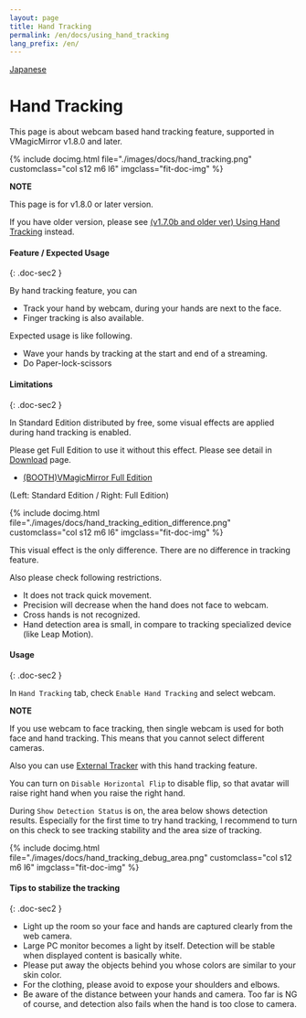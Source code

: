 ```yaml
---
layout: page
title: Hand Tracking
permalink: /en/docs/using_hand_tracking
lang_prefix: /en/
---
```


[Japanese](../../docs/hand_tracking)

# Hand Tracking

This page is about webcam based hand tracking feature, supported in VMagicMirror v1.8.0 and later.

<div class="row">
{% include docimg.html file="./images/docs/hand_tracking.png" customclass="col s12 m6 l6" imgclass="fit-doc-img" %}
</div>

<div class="note-area" markdown="1">

**NOTE**

This page is for v1.8.0 or later version.

If you have older version, please see  [(v1.7.0b and older ver) Using Hand Tracking](../docs/hand_tracking) instead.

</div>

#### Feature / Expected Usage
{: .doc-sec2 }

By hand tracking feature, you can

<div class="doc-ul" markdown="1">

- Track your hand by webcam, during your hands are next to the face.
- Finger tracking is also available.

</div>

Expected usage is like following.

<div class="doc-ul" markdown="1">

- Wave your hands by tracking at the start and end of a streaming.
- Do Paper-lock-scissors

</div>


#### Limitations
{: .doc-sec2 }

In Standard Edition distributed by free, some visual effects are applied during hand tracking is enabled.

Please get Full Edition to use it without this effect. Please see detail in [Download](../download) page.

<div class="doc-ul" markdown="1">

- [(BOOTH)VMagicMirror Full Edition](https://baku-dreameater.booth.pm/items/3064040)

</div>

(Left: Standard Edition / Right: Full Edition)

<div class="row">
{% include docimg.html file="./images/docs/hand_tracking_edition_difference.png" customclass="col s12 m6 l6" imgclass="fit-doc-img" %}
</div>

This visual effect is the only difference. There are no difference in tracking feature.

Also please check following restrictions.

<div class="doc-ul" markdown="1">

- It does not track quick movement.
- Precision will decrease when the hand does not face to webcam.
- Cross hands is not recognized.
- Hand detection area is small, in compare to tracking specialized device (like Leap Motion).

</div>


#### Usage
{: .doc-sec2 }

In `Hand Tracking` tab, check `Enable Hand Tracking` and select webcam.

<div class="note-area">

**NOTE**

If you use webcam to face tracking, then single webcam is used for both face and hand tracking. This means that you cannot select different cameras.

Also you can use [External Tracker](./external_tracker) with this hand tracking feature.

</div>

You can turn on `Disable Horizontal Flip` to disable flip, so that avatar will raise right hand when you raise the right hand.

During `Show Detection Status` is on, the area below shows detection results. Especially for the first time to try hand tracking, I recommend to turn on this check to see tracking stability and the area size of tracking.

<div class="row">
{% include docimg.html file="./images/docs/hand_tracking_debug_area.png" customclass="col s12 m6 l6" imgclass="fit-doc-img" %}
</div>


#### Tips to stabilize the tracking
{: .doc-sec2 }

<div class="doc-ul" markdown="1">

- Light up the room so your face and hands are captured clearly from the web camera.
- Large PC monitor becomes a light by itself. Detection will be stable when displayed content is basically white.
- Please put away the objects behind you whose colors are similar to your skin color.
- For the clothing, please avoid to expose your shoulders and elbows. 
- Be aware of the distance between your hands and camera. Too far is NG of course, and detection also fails when the hand is too close to camera.

</div>
